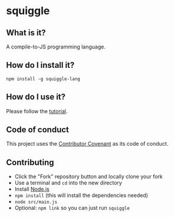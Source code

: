 # squiggle

## What is it?

A compile-to-JS programming language.

## How do I install it?

    npm install -g squiggle-lang

## How do I use it?

Please follow the [tutorial](http://squiggle-lang.org/tutorial/).

## Code of conduct

This project uses the [Contributor Covenant](https://github.com/wavebeem/squiggle/blob/master/CODE_OF_CONDUCT.md) as its code of conduct.

## Contributing

- Click the "Fork" repository button and locally clone your fork
- Use a terminal and `cd` into the new directory
- Install [Node.js](https://nodejs.org/en/)
- `npm install` (this will install the dependencies needed)
- `node src/main.js`
- Optional: `npm link` so you can just run `squiggle`

